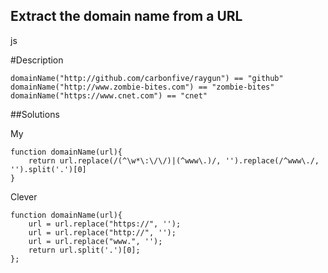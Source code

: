 ## Extract the domain name from a URL
js
 
#Description

    domainName("http://github.com/carbonfive/raygun") == "github" 
    domainName("http://www.zombie-bites.com") == "zombie-bites"
    domainName("https://www.cnet.com") == "cnet"



##Solutions

My

    function domainName(url){
        return url.replace(/(^\w*\:\/\/)|(^www\.)/, '').replace(/^www\./, '').split('.')[0]
    }

Clever

    function domainName(url){
        url = url.replace("https://", '');
        url = url.replace("http://", '');
        url = url.replace("www.", '');
        return url.split('.')[0];
    };



